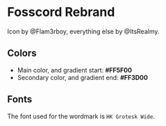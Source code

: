 # Fosscord Rebrand

Icon by @Flam3rboy, everything else by @ItsRealmy.

## Colors
- Main color, and gradient start: **#FF5F00**
- Secondary color, and gradient end: **#FF3D00**

## Fonts
The font used for the wordmark is `HK Grotesk Wide`.
